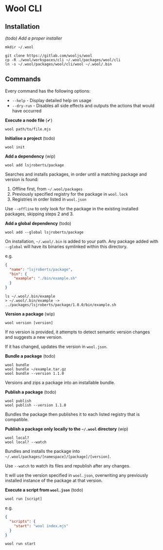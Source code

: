 # Wool CLI

## Installation

_(todo) Add a proper installer_

```
mkdir ~/.wool
```

```
git clone https://gitlab.com/wooljs/wool
cp -R ./wool/workspaces/cli ~/.wool/packages/wool/cli
ln -s ~/.wool/packages/wool/cli/wool ~/.wool/.bin
```

## Commands

Every command has the following options:

- `--help` - Display detailed help on usage
- `--dry-run` - Disables all side effects and outputs the actions that would have occurred

**Execute a node file** (✔)

```
wool path/to/file.mjs
```

**Initialise a project** (todo)

```
wool init
```

**Add a dependency** (wip)

```
wool add lsjroberts/package
```

Searches and installs packages, in order until a matching package and version is found:

1.  Offline first, from `~/.wool/packages`
2.  Previously specified registry for the package in `wool.lock`
3.  Registries in order listed in `wool.json`

Use `--offline` to only look for the package in the existing installed packages, skipping steps 2 and 3.

**Add a global dependency** (todo)

```
wool add --global lsjroberts/package
```

On installation, `~/.wool/.bin` is added to your path. Any package added with `--global` will have its binaries symlinked within this directory.

e.g.

```json
{
  "name": "lsjroberts/package",
  "bin": {
    "example": "./bin/example.sh"
  }
}
```

```
ls ~/.wool/.bin/example
> ~/.wool/.bin/example -> ../packages/lsjroberts/package/1.0.0/bin/example.sh
```

<!-- **Symlink a package to `~/.wool/packages`** (todo)

```
wool link .
``` -->

**Version a package** (wip)

```
wool version [version]
```

If no version is provided, it attempts to detect semantic version changes and suggests a new version.

If it has changed, updates the version in `wool.json`.

**Bundle a package** (todo)

```
wool bundle
wool bundle ~/example.tar.gz
wool bundle --version 1.1.0
```

Versions and zips a package into an installable bundle.

**Publish a package** (todo)

```
wool publish
wool publish --version 1.1.0
```

Bundles the package then publishes it to each listed registry that is compatible.

**Publish a package only locally to the `~/.wool` directory** (wip)

```
wool local?
wool local? --watch
```

Bundles and installs the package into `~/.wool/packages/[namespace]/[package]/[version]`.

Use `--watch` to watch its files and republish after any changes.

It will use the version specified in `wool.json`, overwriting any previously installed instance of the package at that version.

**Execute a script from `wool.json`** (todo)

```
wool run [script]
```

e.g.

```json
{
  "scripts": {
    "start": "wool index.mjs"
  }
}
```

```
wool run start
```
